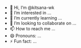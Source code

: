 - 👋 Hi, I’m @kitsana-wk
- 👀 I’m interested in ...
- 🌱 I’m currently learning ...
- 💞️ I’m looking to collaborate on ...
- 📫 How to reach me ...
- 😄 Pronouns: ...
- ⚡ Fun fact: ...

<!---
kitsana-wk/kitsana-wk is a ✨ special ✨ repository because its `README.md` (this file) appears on your GitHub profile.
You can click the Preview link to take a look at your changes.
--->
